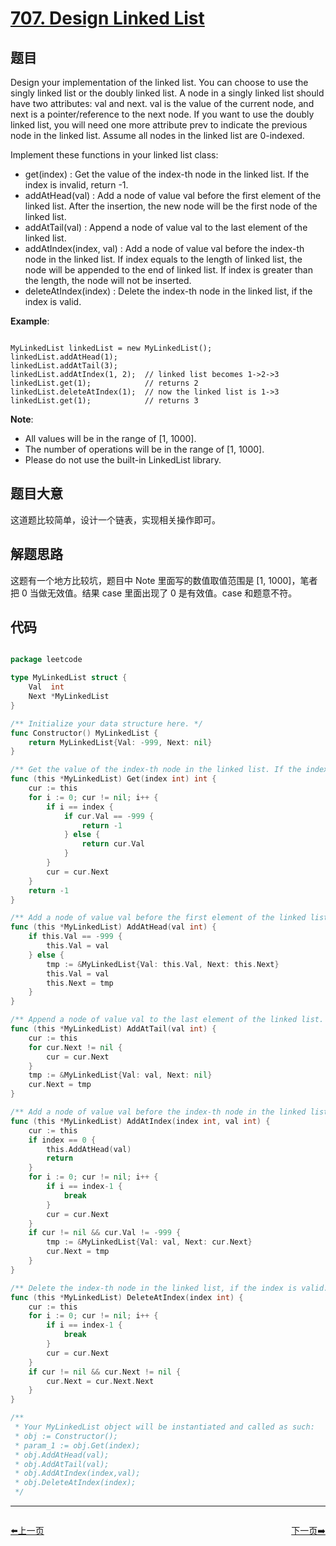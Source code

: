 # [707. Design Linked List](https://leetcode.com/problems/design-linked-list/)

## 题目

Design your implementation of the linked list. You can choose to use the singly linked list or the doubly linked list. A node in a singly linked list should have two attributes: val and next. val is the value of the current node, and next is a pointer/reference to the next node. If you want to use the doubly linked list, you will need one more attribute prev to indicate the previous node in the linked list. Assume all nodes in the linked list are 0-indexed.

Implement these functions in your linked list class:

- get(index) : Get the value of the index-th node in the linked list. If the index is invalid, return -1.
- addAtHead(val) : Add a node of value val before the first element of the linked list. After the insertion, the new node will be the first node of the linked list.
- addAtTail(val) : Append a node of value val to the last element of the linked list.
- addAtIndex(index, val) : Add a node of value val before the index-th node in the linked list. If index equals to the length of linked list, the node will be appended to the end of linked list. If index is greater than the length, the node will not be inserted.
- deleteAtIndex(index) : Delete the index-th node in the linked list, if the index is valid.

**Example**:

```

MyLinkedList linkedList = new MyLinkedList();
linkedList.addAtHead(1);
linkedList.addAtTail(3);
linkedList.addAtIndex(1, 2);  // linked list becomes 1->2->3
linkedList.get(1);            // returns 2
linkedList.deleteAtIndex(1);  // now the linked list is 1->3
linkedList.get(1);            // returns 3

```

**Note**:

- All values will be in the range of [1, 1000].
- The number of operations will be in the range of [1, 1000].
- Please do not use the built-in LinkedList library.

## 题目大意

这道题比较简单，设计一个链表，实现相关操作即可。

## 解题思路

这题有一个地方比较坑，题目中 Note 里面写的数值取值范围是 [1, 1000]，笔者把 0 当做无效值。结果 case 里面出现了 0 是有效值。case 和题意不符。


## 代码

```go

package leetcode

type MyLinkedList struct {
	Val  int
	Next *MyLinkedList
}

/** Initialize your data structure here. */
func Constructor() MyLinkedList {
	return MyLinkedList{Val: -999, Next: nil}
}

/** Get the value of the index-th node in the linked list. If the index is invalid, return -1. */
func (this *MyLinkedList) Get(index int) int {
	cur := this
	for i := 0; cur != nil; i++ {
		if i == index {
			if cur.Val == -999 {
				return -1
			} else {
				return cur.Val
			}
		}
		cur = cur.Next
	}
	return -1
}

/** Add a node of value val before the first element of the linked list. After the insertion, the new node will be the first node of the linked list. */
func (this *MyLinkedList) AddAtHead(val int) {
	if this.Val == -999 {
		this.Val = val
	} else {
		tmp := &MyLinkedList{Val: this.Val, Next: this.Next}
		this.Val = val
		this.Next = tmp
	}
}

/** Append a node of value val to the last element of the linked list. */
func (this *MyLinkedList) AddAtTail(val int) {
	cur := this
	for cur.Next != nil {
		cur = cur.Next
	}
	tmp := &MyLinkedList{Val: val, Next: nil}
	cur.Next = tmp
}

/** Add a node of value val before the index-th node in the linked list. If index equals to the length of linked list, the node will be appended to the end of linked list. If index is greater than the length, the node will not be inserted. */
func (this *MyLinkedList) AddAtIndex(index int, val int) {
	cur := this
	if index == 0 {
		this.AddAtHead(val)
		return
	}
	for i := 0; cur != nil; i++ {
		if i == index-1 {
			break
		}
		cur = cur.Next
	}
	if cur != nil && cur.Val != -999 {
		tmp := &MyLinkedList{Val: val, Next: cur.Next}
		cur.Next = tmp
	}
}

/** Delete the index-th node in the linked list, if the index is valid. */
func (this *MyLinkedList) DeleteAtIndex(index int) {
	cur := this
	for i := 0; cur != nil; i++ {
		if i == index-1 {
			break
		}
		cur = cur.Next
	}
	if cur != nil && cur.Next != nil {
		cur.Next = cur.Next.Next
	}
}

/**
 * Your MyLinkedList object will be instantiated and called as such:
 * obj := Constructor();
 * param_1 := obj.Get(index);
 * obj.AddAtHead(val);
 * obj.AddAtTail(val);
 * obj.AddAtIndex(index,val);
 * obj.DeleteAtIndex(index);
 */

```
----------------------------------------------
<div style="display: flex;justify-content: space-between;align-items: center;">
<p><a href="https://books.halfrost.com/leetcode/ChapterFour/0706.Design-HashMap/">⬅️上一页</a></p>
<p><a href="https://books.halfrost.com/leetcode/ChapterFour/0710.Random-Pick-with-Blacklist/">下一页➡️</a></p>
</div>
